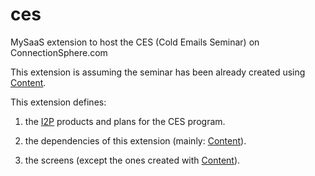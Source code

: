 # ces
MySaaS extension to host the CES (Cold Emails Seminar) on ConnectionSphere.com

This extension is assuming the seminar has been already created using [Content](https://github.com/leandrosardi/content).

This extension defines:

1. the [I2P](https://github.com/leandrosardi/i2p) products and plans for the CES program.

2. the dependencies of this extension (mainly: [Content](https://github.com/leandrosardi/content)).

3. the screens (except the ones created with [Content](https://github.com/leandrosardi/content)).